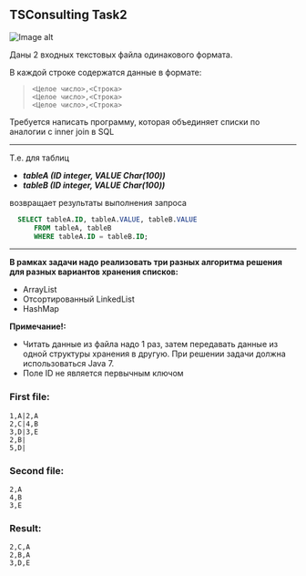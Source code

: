 ## TSConsulting Task2
![Image alt](http://publishernews.ru/images/PressReleases/press_r_34E7C198-ED6D-4243-B3E4-12882A5A701A.jpg)


Даны 2 входных текстовых файла одинакового формата.

В каждой строке содержатся данные в формате:

>```
> <Целое число>,<Строка>
> <Целое число>,<Строка>
> <Целое число>,<Строка>
>```

Требуется написать программу, которая объединяет списки по аналогии с inner join в SQL


__________________________________________________________________________________________
Т.е. для таблиц 

* ***tableA (ID integer, VALUE Char(100))***
* ***tableB (ID integer, VALUE Char(100))***


возвращает результаты выполнения запроса
```sql
  SELECT tableA.ID, tableA.VALUE, tableB.VALUE
	  FROM tableA, tableB
	  WHERE tableA.ID = tableB.ID;
```

_____________________________________________________________________________________________________

**В рамках задачи надо реализовать три разных алгоритма решения для разных вариантов хранения списков:**
* ArrayList
* Отсортированный LinkedList
* HashMap
 
 
**Примечание!:** 
* Читать данные из файла надо 1 раз, затем передавать данные из одной структуры хранения в другую.
  При решении задачи должна использоваться Java 7.
* Поле ID не является первычным ключом


### First file:
```
1,A|2,A  
2,C|4,B		  
3,D|3,E		  
2,B|   
5,D|   
```
### Second file:
```
2,A
4,B
3,E
```

### Result:
```
2,C,A
2,B,A
3,D,E
```


